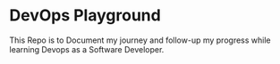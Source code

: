 # DevOps Playground

This Repo is to Document my journey and follow-up my progress while learning Devops as a Software Developer.
